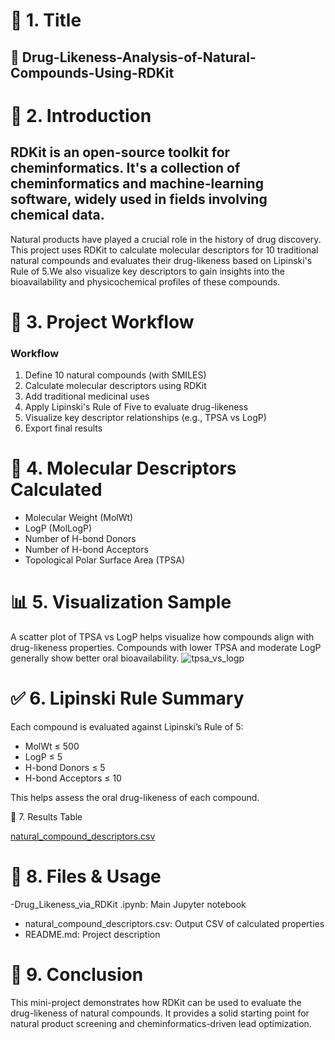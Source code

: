 # 📌 1. Title

## 🧬 Drug-Likeness-Analysis-of-Natural-Compounds-Using-RDKit

# 📖 2. Introduction

## RDKit is an open-source toolkit for cheminformatics. It's a collection of cheminformatics and machine-learning software, widely used in fields involving chemical data.
Natural products have played a crucial role in the history of drug discovery. 
This project uses RDKit to calculate molecular descriptors for 10 traditional 
natural compounds and evaluates their drug-likeness based on Lipinski's Rule of 5.We also visualize key descriptors to gain insights into the bioavailability 
and physicochemical profiles of these compounds.

# 📂 3. Project Workflow

### Workflow

1. Define 10 natural compounds (with SMILES)
2. Calculate molecular descriptors using RDKit
3. Add traditional medicinal uses
4. Apply Lipinski's Rule of Five to evaluate drug-likeness
5. Visualize key descriptor relationships (e.g., TPSA vs LogP)
6. Export final results

# 🧪 4. Molecular Descriptors Calculated

- Molecular Weight (MolWt)
- LogP (MolLogP)
- Number of H-bond Donors
- Number of H-bond Acceptors
- Topological Polar Surface Area (TPSA)

# 📊 5. Visualization Sample

A scatter plot of TPSA vs LogP helps visualize how compounds align with 
drug-likeness properties.
Compounds with lower TPSA and moderate LogP generally show better oral bioavailability.
![tpsa_vs_logp](https://github.com/user-attachments/assets/321b48ab-aeed-4481-8c1b-77ce4d493bf9)


# ✅ 6. Lipinski Rule Summary

Each compound is evaluated against Lipinski’s Rule of 5:

- MolWt ≤ 500
- LogP ≤ 5
- H-bond Donors ≤ 5
- H-bond Acceptors ≤ 10

This helps assess the oral drug-likeness of each compound.

📎 7. Results Table 

[natural_compound_descriptors.csv](https://github.com/user-attachments/files/21120345/natural_compound_descriptors.csv)

# 📁 8. Files & Usage

-Drug_Likeness_via_RDKit .ipynb: Main Jupyter notebook
- natural_compound_descriptors.csv: Output CSV of calculated properties
- README.md: Project description

# 🧠 9. Conclusion

This mini-project demonstrates how RDKit can be used to evaluate 
the drug-likeness of natural compounds. It provides a solid starting 
point for natural product screening and cheminformatics-driven lead optimization.

